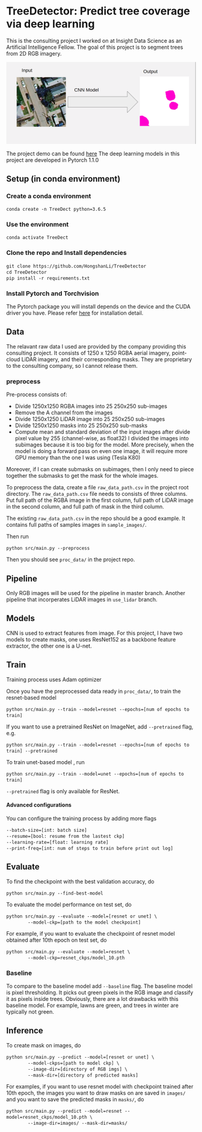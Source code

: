 # TreeDetector: Predict tree coverage via deep learning
This is the consulting project I worked on at Insight Data Science as
an Artificial Intelligence Fellow. The goal of this project is 
to segment trees from 2D RGB imagery.

![Project Description](./static/proj_dsp.png)

The project demo can be found [here](https://docs.google.com/presentation/d/1hNJnrgQvOk3Bi-aoHRNYCFyrtNb9LjB2eyo4sXsL4n8/edit#slide=id.g5cf1a3734f_0_6)
The deep learning models in this project are 
developed in Pytorch 1.1.0

## Setup (in conda environment)
### Create a conda environment
```
conda create -n TreeDect python=3.6.5
```
### Use the environment
```
conda activate TreeDect
```

### Clone the repo and Install dependencies
```
git clone https://github.com/HongshanLi/TreeDetector
cd TreeDetector
pip install -r requirements.txt
```

### Install Pytorch and Torchvision
The Pytorch package you will install depends on the device and
the CUDA driver you have. Please refer [here](https://pytorch.org/get-started/locally/) for installation detail.

## Data
The relavant raw data I used are provided by the company providing
this consulting project.
It consists of 1250 x 1250 RGBA aerial imagery, 
point-cloud LiDAR imagery,
and their corresponding masks.
They are proprietary to the consulting company, so I cannot release them. 



### preprocess
Pre-process consists of:
- Divide 1250x1250 RGBA images into 25 250x250 sub-images
- Remove the A channel from the images
- Divide 1250x1250 LiDAR image into 25 250x250 sub-images
- Divide 1250x1250 masks into 25 250x250 sub-masks
- Compute mean and standard deviation of the input images after divide pixel value by 255 (channel-wise, as float32) 
I divided the images into subimages because it is too big for the model.
More precisely, when the model is doing a forward pass on even
one image, it will require more GPU memory than the one I was
using (Tesla K80)

Moreover, if I can create submasks on subimages, 
then I only need to piece
together the submasks to get the mask for the whole images.

To preprocess the data, create a file `raw_data_path.csv` in the project
root directory. The `raw_data_path.csv` file needs to consists of three
columns. Put full path of the RGBA image in the first column, full path 
of LiDAR image in the second column, and full path of mask 
in the third column.

The existing `raw_data_path.csv` 
in the repo should be a good example. It contains full paths of
samples images in `sample_images/`.


Then run
```
python src/main.py --preprocess
```
Then you should see `proc_data/` in the project repo.


## Pipeline
Only RGB images will be used for the pipeline in master branch.
Another pipeline that incorperates LiDAR images in `use_lidar`
branch.


## Models
CNN is used to extract features from image. For this project, I have 
two models to create masks, one uses ResNet152 as a backbone feature
extractor, the other one is a U-net.


## Train
Training process uses Adam optimizer

Once you have the preprocessed data ready in `proc_data/`, 
to train the resnet-based model
```
python src/main.py --train --model=resnet --epochs=[num of epochs to train]
```
If you want to use a pretrained ResNet on ImageNet, add `--pretrained`
flag, e.g.
```
python src/main.py --train --model=resnet --epochs=[num of epochs to train] --pretrained
```

To train unet-based model , run
```
python src/main.py --train --model=unet --epochs=[num of epochs to train]
```
`--pretrained` flag is only available for ResNet.


#### Advanced configurations
You can configure the training process by adding more flags
```
--batch-size=[int: batch size]
--resume=[bool: resume from the lastest ckp]
--learning-rate=[float: learning rate]
--print-freq=[int: num of steps to train before print out log]
```

## Evaluate
To find the checkpoint with the best validation accuracy, do
```
python src/main.py --find-best-model
```

To evaluate the model performance on test set, do
```
python src/main.py --evaluate --model=[resnet or unet] \
        --model-ckp=[path to the model checkpoint]
```
For example, if you want to evaluate the checkpoint of 
resnet model obtained after 10th epoch on test set, do
```
python src/main.py --evaluate --model=resnet \
        --model-ckp=resnet_ckps/model_10.pth
```

### Baseline
To compare to the baseline model add `--baseline` flag.
The baseline model is pixel thresholding. It picks out green pixels
in the RGB image and classify it as pixels inside trees. Obviously, 
there are a lot drawbacks with this baseline model. For example,
lawns are green, and trees in winter are typically not green.



## Inference
To create mask on images, do
```
python src/main.py --predict --model=[resnet or unet] \
        --model-ckps=[path to model ckp] \
        --image-dir=[directory of RGB imgs] \
        --mask-dir=[directory of predicted masks]
```
For examples, if you want to use resnet model with checkpoint trained after 10th epoch,
the images you want to draw masks on are saved in `images/` and you want to 
save the predicted masks in `masks/`, do
```
python src/main.py --predict --model=resnet --model=resnet_ckps/model_10.pth \
        --image-dir=images/ --mask-dir=masks/
```







